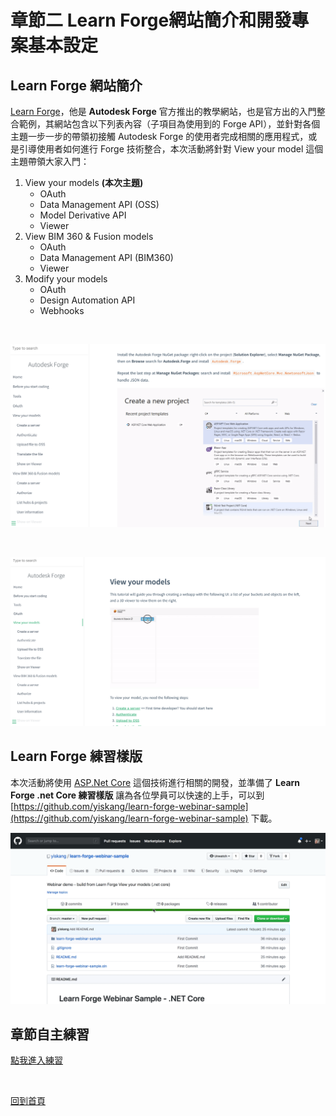 # 章節二 Learn Forge網站簡介和開發專案基本設定

## Learn Forge 網站簡介

[Learn Forge](https://learnforge.autodesk.io/#/?id=learn-autodesk-forge)，他是 **Autodesk Forge** 官方推出的教學網站，也是官方出的入門整合範例，其網站包含以下列表內容（子項目為使用到的 Forge API），並針對各個主題一步一步的帶領初接觸 Autodesk Forge 的使用者完成相關的應用程式，或是引導使用者如何進行 Forge 技術整合，本次活動將針對 View your model 這個主題帶領大家入門：

1. View your models **(本次主題)**
   - OAuth
   - Data Management API (OSS)
   - Model Derivative API
   - Viewer
2. View BIM 360 & Fusion models
   - OAuth
   - Data Management API (BIM360)
   - Viewer
3. Modify your models
   - OAuth
   - Design Automation API
   - Webhooks

<br/>

![alt Learn Forge Website Intro.-1](img/learn-forge-website-into-1.png)

<br/>

![alt Learn Forge Website Intro.-2](img/learn-forge-website-into-2.png)

## Learn Forge 練習樣版

本次活動將使用 [ASP.Net Core](https://zh.wikipedia.org/zh-tw/ASP.NET_Core) 這個技術進行相關的開發，並準備了 **Learn Forge .net Core 練習樣版** 讓為各位學員可以快速的上手，可以到 [https://github.com/yiskang/learn-forge-webinar-sample](https://github.com/yiskang/learn-forge-webinar-sample) 下載。



![alt Learn Forge .net Core 練習樣版](img/learn-forge-aspnetcpre-template.png)



## 章節自主練習

[點我進入練習](Practice.md)

<br/>

[回到首頁](../README.md)